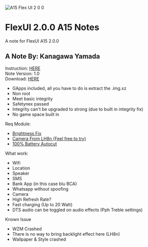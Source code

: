 ![A15 Flex UI 2 0 0](https://github.com/user-attachments/assets/8f48ccb9-381e-46e4-a5e3-ef7039112cc6)

# FlexUI 2.0.0 A15 Notes
A note for FlexUI A15 2.0.0
## A Note By: Kanagawa Yamada

Instruction: [HERE](https://t.me/KanagawaLabAnnouncement/91) <br />
Note Version: 1.0 <br />
Download: [HERE](https://github.com/LoggingNewMemory/FlexUI-GSI) <br />

- GApps included, all you have to do is extract the .img.xz
- Non root
- Meet basic integrity
- Safetynex passed
- Integrity can't be upgraded to strong (due to built in integrity fix)
- No game space built in

Req Module:
- [Brightness Fix](https://t.me/KanagawaLabAnnouncement/83)
- [Camera From LH8n (Feel free to try)](https://t.me/KanagawaLabAnnouncement/80)
- [100% Battery Autocut](https://github.com/LoggingNewMemory/Autocut-Charging-MYTH)

What work:
- Wifi
- Location
- Speaker
- SMS
- Bank App (in this case blu BCA)
- Whatsapp without spoofing
- Camera
- High Refresh Rate? 
- Fast charging (Up to 20 Watt)
- DTS audio can be toggled on audio effects (Pph Treble settings)

Known Issue
- WZM Crashed
- There is no way to bring backlight effect here (LH8n)
- Wallpaper & Style crashed
